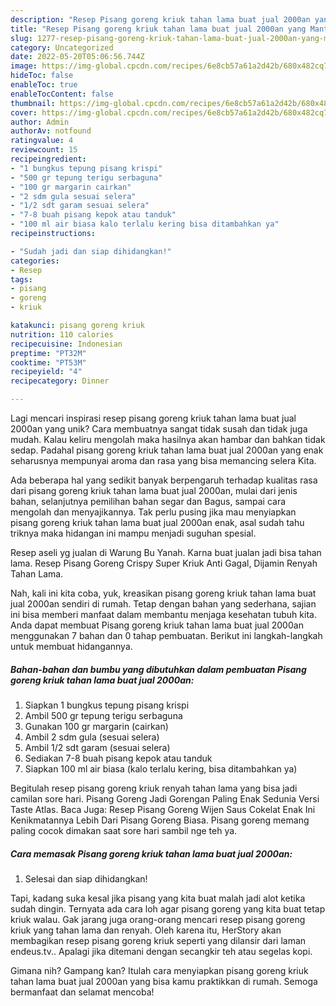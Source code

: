 ```yaml
---
description: "Resep Pisang goreng kriuk tahan lama buat jual 2000an yang Mantap"
title: "Resep Pisang goreng kriuk tahan lama buat jual 2000an yang Mantap"
slug: 1277-resep-pisang-goreng-kriuk-tahan-lama-buat-jual-2000an-yang-mantap
category: Uncategorized
date: 2022-05-20T05:06:56.744Z
image: https://img-global.cpcdn.com/recipes/6e8cb57a61a2d42b/680x482cq70/pisang-goreng-kriuk-tahan-lama-buat-jual-2000an-foto-resep-utama.jpg
hideToc: false
enableToc: true
enableTocContent: false
thumbnail: https://img-global.cpcdn.com/recipes/6e8cb57a61a2d42b/680x482cq70/pisang-goreng-kriuk-tahan-lama-buat-jual-2000an-foto-resep-utama.jpg
cover: https://img-global.cpcdn.com/recipes/6e8cb57a61a2d42b/680x482cq70/pisang-goreng-kriuk-tahan-lama-buat-jual-2000an-foto-resep-utama.jpg
author: Admin
authorAv: notfound
ratingvalue: 4
reviewcount: 15
recipeingredient:
- "1 bungkus tepung pisang krispi"
- "500 gr tepung terigu serbaguna"
- "100 gr margarin cairkan"
- "2 sdm gula sesuai selera"
- "1/2 sdt garam sesuai selera"
- "7-8 buah pisang kepok atau tanduk"
- "100 ml air biasa kalo terlalu kering bisa ditambahkan ya"
recipeinstructions:

- "Sudah jadi dan siap dihidangkan!"
categories:
- Resep
tags:
- pisang
- goreng
- kriuk

katakunci: pisang goreng kriuk 
nutrition: 110 calories
recipecuisine: Indonesian
preptime: "PT32M"
cooktime: "PT53M"
recipeyield: "4"
recipecategory: Dinner

---
```





Lagi mencari inspirasi resep pisang goreng kriuk tahan lama buat jual 2000an yang unik? Cara membuatnya sangat tidak susah dan tidak juga mudah. Kalau keliru mengolah maka hasilnya akan hambar dan bahkan tidak sedap. Padahal pisang goreng kriuk tahan lama buat jual 2000an yang enak seharusnya mempunyai aroma dan rasa yang bisa memancing selera Kita.





Ada beberapa hal yang sedikit banyak berpengaruh terhadap kualitas rasa dari pisang goreng kriuk tahan lama buat jual 2000an, mulai dari jenis bahan, selanjutnya pemilihan bahan segar dan Bagus, sampai cara mengolah dan menyajikannya. Tak perlu pusing jika mau menyiapkan pisang goreng kriuk tahan lama buat jual 2000an enak,      asal sudah tahu triknya maka hidangan ini mampu menjadi suguhan spesial.














Resep aseli yg jualan di Warung Bu Yanah. Karna buat jualan jadi bisa tahan lama. Resep Pisang Goreng Crispy Super Kriuk Anti Gagal, Dijamin Renyah Tahan Lama.






Nah, kali ini kita coba, yuk, kreasikan pisang goreng kriuk tahan lama buat jual 2000an sendiri di rumah. Tetap dengan bahan yang sederhana, sajian ini bisa memberi manfaat dalam membantu menjaga kesehatan tubuh kita. Anda dapat membuat Pisang goreng kriuk tahan lama buat jual 2000an menggunakan 7 bahan dan 0 tahap pembuatan. Berikut ini langkah-langkah untuk membuat hidangannya.

<!--inarticleads1-->

##### Bahan-bahan dan bumbu yang dibutuhkan dalam pembuatan Pisang goreng kriuk tahan lama buat jual 2000an:

1. Siapkan 1 bungkus tepung pisang krispi
1. Ambil 500 gr tepung terigu serbaguna
1. Gunakan 100 gr margarin (cairkan)
1. Ambil 2 sdm gula (sesuai selera)
1. Ambil 1/2 sdt garam (sesuai selera)
1. Sediakan 7-8 buah pisang kepok atau tanduk
1. Siapkan 100 ml air biasa (kalo terlalu kering, bisa ditambahkan ya)


Begitulah resep pisang goreng kriuk renyah tahan lama yang bisa jadi camilan sore hari. Pisang Goreng Jadi Gorengan Paling Enak Sedunia Versi Taste Atlas. Baca Juga: Resep Pisang Goreng Wijen Saus Cokelat Enak Ini Kenikmatannya Lebih Dari Pisang Goreng Biasa. Pisang goreng memang paling cocok dimakan saat sore hari sambil nge teh ya. 

<!--inarticleads2-->

##### Cara memasak Pisang goreng kriuk tahan lama buat jual 2000an:


1. Selesai dan siap dihidangkan!

Tapi, kadang suka kesal jika pisang yang kita buat malah jadi alot ketika sudah dingin. Ternyata ada cara loh agar pisang goreng yang kita buat tetap kriuk walau. Gak jarang juga orang-orang mencari resep pisang goreng kriuk yang tahan lama dan renyah. Oleh karena itu, HerStory akan membagikan resep pisang goreng kriuk seperti yang dilansir dari laman endeus.tv.. Apalagi jika ditemani dengan secangkir teh atau segelas kopi. 

Gimana nih? Gampang kan? Itulah cara menyiapkan pisang goreng kriuk tahan lama buat jual 2000an yang bisa kamu praktikkan di rumah. Semoga bermanfaat dan selamat mencoba!
